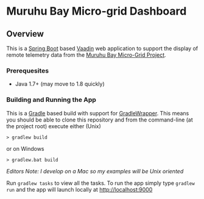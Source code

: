 # Muruhu Bay Micro-grid Dashboard

## Overview

This is a [Spring Boot](http://projects.spring.io/spring-boot/) based  [Vaadin](https://vaadin.com/home) web application to support the display of remote telemetry data from the [Muruhu Bay Micro-Grid Project](https://www.facebook.com/MuhuruBayCommunityMicrogrid).

### Prerequesites
 * Java 1.7+ (may move to 1.8 quickly)
 
### Building and Running the App
This is a [Gradle](http://www.gradle.org) based build with support for [GradleWrapper](http://www.gradle.org/docs/current/userguide/gradle_wrapper.html). This means you should be able to clone this repository and from the command-line (at the project root) execute either (Unix)

	> gradlew build
or on Windows

	> gradlew.bat build
	
*Editors Note: I develop on a Mac so my examples will be Unix oriented*

Run `gradlew tasks` to view all the tasks.  To run the app simply type `gradlew run` and the app will launch locally at <http://localhost:9000>
